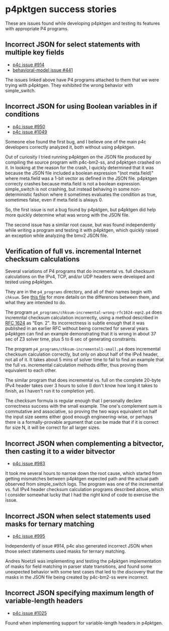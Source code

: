 # p4pktgen success stories

These are issues found while developing p4pktgen and testing its
features with appropriate P4 programs.


## Incorrect JSON for select statements with multiple key fields

+ [p4c issue #914](https://github.com/p4lang/p4c/issues/914)
+ [behavioral-model issue #441](https://github.com/p4lang/behavioral-model/issues/441)

The issues linked above have P4 programs attached to them that we were
trying with p4pktgen.  They exhibited the wrong behavior with
simple_switch.


## Incorrect JSON for using Boolean variables in if conditions

+ [p4c issue #950](https://github.com/p4lang/p4c/issues/950)
+ [p4c issue #1049](https://github.com/p4lang/p4c/issues/1049)

Someone else found the first bug, and I believe one of the main p4c
developers correctly analyzed it, both without using p4pktgen.

Out of curiosity I tried running p4pktgen on the JSON file produced by
compiling the source program with p4c-bm2-ss, and p4pktgen crashed on
it.  In looking at the reason for the crash, I quickly determined that
it was because the JSON file included a boolean expression "(not
meta.field)" where meta.field was a 1-bit vector as defined in the
JSON file.  p4pktgen correcty crashes because meta.field is not a
boolean expression.  simple_switch is not crashing, but instead
behaving in some non-deterministic fashion where it sometimes
evaluates the condition as true, sometimes false, even if meta.field
is always 0.

So, the first issue is not a bug found by p4pktgen, but p4pktgen did
help more quickly determine what was wrong with the JSON file.

The second issue has a similar root cause, but was found independently
while writing a program and testing it with p4pktgen, which quickly
raised an exception while analyzing the bmv2 JSON file.


## Verification of full vs. incremental Internet checksum calculations

Several variations of P4 programs that do incremental vs. full
checksum calculations on the IPv4, TCP, and/or UDP headers were
developed and tested using p4pktgen.

They are in the `p4_programs` directory, and all of their names begin
with `chksum`.  See [this file](chksum-programs.md) for more details
on the differences between them, and what they are intended to do.

The program `p4_programs/chksum-incremental-wrong-rfc1624-eqn2.p4`
does incremntal checksum calculation incorrectly, using a method
described in [RFC 1624](https://tools.ietf.org/html/rfc1624) as
"Eqn. 2".  Its incorrectness is subtle enough that it was published in
an earlier RFC without being corrected for several years.  p4pktgen
can find an example demonstrating that it is wrong in about 37 sec of
Z3 solver time, plus 5 to 6 sec of generating constraints.

The program `p4_programs/chksum-incremental1-small.p4` does
incremental checksum calculation correctly, but only on about half of
the IPv4 header, not all of it.  It takes about 5 mins of solver time
to fail to find an example that the full vs. incremental calculation
methods differ, thus proving them equivalent to each other.

The similar program that does incremental vs. full on the complete
20-byte IPv4 header takes over 3 hours to solve (I don't know how long
it takes to finish, as I haven't run it to completion yet).

The checksum formula is regular enough that I personally declare
correctness success with the small example.  The one's complement sum
is commutative and associative, so proving the two ways equivalent on
half the input size seems either good enough engineering-wise, or
perhaps there is a formally-provable argument that can be made that if
it is correct for size N, it will be correct for all larger sizes.


## Incorrect JSON when complementing a bitvector, then casting it to a wider bitvector

+ [p4c issue #983](https://github.com/p4lang/p4c/issues/983)

It took me several hours to narrow down the root cause, which started
from getting mismatches between p4pktgen expected path and the actual
path observed from simple_switch logs.  The program was one of the
incremental vs. full IPv4 header checksum calculation programs
described above, which I consider somewhat lucky that I had the right
kind of code to exercise the issue.


## Incorrect JSON when select statements used masks for ternary matching

+ [p4c issue #995](https://github.com/p4lang/p4c/issues/995)

Independently of issue #914, p4c also generated incorrect JSON when
those select statements used masks for ternary matching.

Andres Noetzli was implementing and testing the p4pktgen
implementation of masks for field matching in parser state
transitions, and found some unexpected behavior with some test cases
that led to the discovery that the masks in the JSON file being
created by p4c-bm2-ss were incorrect.


## Incorrect JSON specifying maximum length of variable-length headers

+ [p4c issue #1025](https://github.com/p4lang/p4c/issues/1025)

Found when implementing support for variable-length headers in
p4pktgen.
